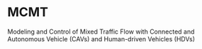 # MCMT
Modeling and Control of Mixed Traffic Flow with Connected and Autonomous Vehicle (CAVs) and Human-driven Vehicles (HDVs)
